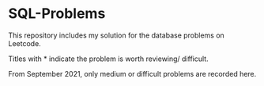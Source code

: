 # SQL-Problems

This repository includes my solution for the database problems on Leetcode.

Titles with * indicate the problem is worth reviewing/ difficult.

From September 2021, only medium or difficult problems are recorded here.
